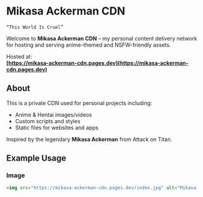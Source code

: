 # Mikasa Ackerman CDN

`“This World Is Cruel”`

Welcome to **Mikasa Ackerman CDN** – my personal content delivery network for hosting and serving anime-themed and NSFW-friendly assets.

Hosted at:  
**[https://mikasa-ackerman-cdn.pages.dev](https://mikasa-ackerman-cdn.pages.dev)**

## About

This is a private CDN used for personal projects including:
- Anime & Hentai images/videos
- Custom scripts and styles
- Static files for websites and apps

Inspired by the legendary **Mikasa Ackerman** from Attack on Titan.

## Example Usage

### Image
```html
<img src="https://mikasa-ackerman-cdn.pages.dev/index.jpg" alt="Mikasa Ackerman">
